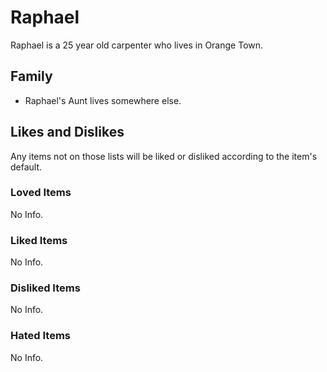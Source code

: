 # Raphael

Raphael is a 25 year old carpenter who lives in Orange Town. 

## Family

- Raphael's Aunt lives somewhere else.

## Likes and Dislikes

Any items not on those lists will be liked or disliked according to the item's default.

### Loved Items

No Info.

### Liked Items

No Info.

### Disliked Items

No Info.

### Hated Items

No Info.